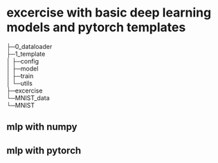 # excercise with basic deep learning models and pytorch templates

├─0_dataloader  
├─1_template  
│  ├─config  
│  ├─model  
│  ├─train  
│  └─utils  
├─excercise  
└─MNIST_data  
    └─MNIST  

## mlp with numpy

## mlp with pytorch


